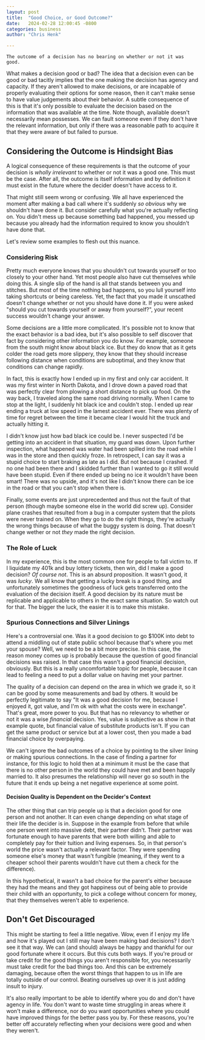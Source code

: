 ```yaml
---
layout: post
title:  "Good Choice, or Good Outcome?"
date:   2024-02-28 12:00:45 -0800
categories: business
author: "Chris Henk"

---
```


`The outcome of a decision has no bearing on whether or not it was good.`

What makes a decision good or bad? The idea that a decision even can be good or bad tacitly implies that the one making the decision has agency and capacity. If they aren't allowed to make decisions, or are incapable of properly evaluating their options for some reason, then it can't make sense to have value judgements about their behavior. A subtle consequence of this is that it's only possible to evaluate the decision based on the information that was available at the time. Note though, available doesn't necessarily mean possesses. We can fault someone even if they don't have the relevant information, but only if there was a reasonable path to acquire it that they were aware of but failed to pursue.

## Considering the Outcome is Hindsight Bias

A logical consequence of these requirements is that the outcome of your decision is *wholly irrelevant* to whether or not it was a good one. This must be the case. After all, the outcome is itself information and by definition it must exist in the future where the decider doesn't have access to it.

That might still seem wrong or confusing. We all have experienced the moment after making a bad call where it's suddenly *so obvious* why we shouldn't have done it. But consider carefully what you're actually reflecting on. You didn't mess up because something bad happened, you messed up because you already had the information required to know you shouldn't have done that.

Let's review some examples to flesh out this nuance.

### Considering Risk

Pretty much everyone knows that you shouldn't cut towards yourself or too closely to your other hand. Yet most people also have cut themselves while doing this. A single slip of the hand is all that stands between you and stitches. But most of the time nothing bad happens, so you lull yourself into taking shortcuts or being careless. Yet, the fact that you made it unscathed doesn't change whether or not you should have done it. If you were asked "should you cut towards yourself or away from yourself?", your recent success wouldn't change your answer.

Some decisions are a little more complicated. It's possible not to know that the exact behavior is a bad idea, but it's also possible to self discover that fact by considering other information you do know. For example, someone from the south might know about black ice. But they do know that as it gets colder the road gets more slippery, they know that they should increase following distance when conditions are suboptimal, and they know that conditions can change rapidly. 

In fact, this is exactly how I ended up in my first and only car accident. It was my first winter in North Dakota, and I drove down a paved road that was perfectly clear from plowing a short distance to pick up food. On the way back, I traveled along the same road driving normally. When I came to stop at the light, I suddenly hit black ice and couldn't stop. I ended up rear ending a truck at low speed in the lamest accident ever. There was plenty of time for regret between the time it became clear I would hit the truck and actually hitting it.

I didn't know just how bad black ice could be. I never suspected I'd be getting into an accident in that situation, my guard was down. Upon further inspection, what happened was water had been spilled into the road while I was in the store and then quickly froze. In retrospect, I can say it was a stupid choice to start braking as late as I did. But not because I crashed. If no one had been there and I skidded further than I wanted to go it still would have been stupid. Even if there ended up being no ice it wouldn't have been smart! There was no upside, and it's not like I didn't know there can be ice in the road or that you can't stop when there is.

Finally, some events are just unprecedented and thus not the fault of that person (though maybe someone else in the world did screw up). Consider plane crashes that resulted from a bug in a computer system that the pilots were never trained on. When they go to do the right things, they're actually the wrong things because of what the buggy system is doing. That doesn't change wether or not *they* made the right decision.

### The Role of Luck

In my experience, this is the most common one for people to fall victim to. If I liquidate my 401k and buy lottery tickets, then win, did I make a good decision? *Of course not*. This is an absurd proposition. It wasn't good, it was *lucky*. We all know that getting a lucky break is a good thing, and unfortunately sometimes the goodness of luck gets transferred onto the evaluation of the decision itself. A good decision by its nature must be replicable and applicable to others in the exact same situation. So watch out for that. The bigger the luck, the easier it is to make this mistake.

### Spurious Connections and Silver Linings

Here's a controversial one. Was it a good decision to go \$100K into debt to attend a middling out of state public school because that's where you met your spouse? Well, we need to be a bit more precise. In this case, the reason money comes up is probably because the question of good financial decisions was raised. In that case this wasn't a good financial decision, obviously. But this is a really uncomfortable topic for people, because it can lead to feeling a need to put a dollar value on having met your partner.

The quality of a decision can depend on the area in which we grade it, so it can be good by some measurements and bad by others. It would be perfectly legitimate to say "It was a good decision for me, because I enjoyed it, got value, and I'm ok with what the costs were in exchange". That's great, more power to you. But that has no relevancy to whether or not it was a wise *financial* decision. Yes, value is subjective as show in that example quote, but financial value of substitute products isn't. If you can get the same product or service but at a lower cost, then you made a bad financial choice by overpaying.

We can't ignore the bad outcomes of a choice by pointing to the silver lining or making spurious connections. In the case of finding a partner for instance, for this logic to hold then at a minimum it must be the case that there is no other person in the world they could have met and been happily married to. It also presumes the relationship will never go so south in the future that it ends up being a net negative experience at some point. 

#### Decision Quality is Dependent on the Decider's Context

The other thing that can trip people up is that a decision good for one person and not another. It can even change depending on what stage of their life the decider is in. Suppose in the example from before that while one person went into massive debt, their partner didn't. Their partner was fortunate enough to have parents that were both willing and able to completely pay for their tuition and living expenses. So, in that person's world the price wasn't actually a relevant factor. They were spending someone else's money that wasn't fungible (meaning, if they went to a cheaper school their parents wouldn't have cut them a check for the difference).

In this hypothetical, it wasn't a bad choice for the parent's either because they had the means and they got happiness out of being able to provide their child with an opportunity, to pick a college without concern for money, that they themselves weren't able to experience.

## Don't Get Discouraged

This might be starting to feel a little negative. Wow, even if I enjoy my life and how it's played out I still may have been making bad decisions? I don't see it that way. We can (and should) always be happy and thankful for our good fortunate where it occurs. But this cuts both ways. If you're proud or take credit for the good things you aren't responsible for, you necessarily must take credit for the bad things too. And this can be extremely damaging, because often the worst things that happen to us in life are totally outside of our control. Beating ourselves up over it is just adding insult to injury.

It's also really important to be able to identify where you do and don't have agency in life. You don't want to waste time struggling in areas where it won't make a difference, nor do you want opportunities where you could have improved things for the better pass you by. For these reasons, you're better off accurately reflecting when your decisions were good and when they weren't.